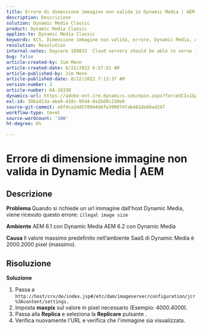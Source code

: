 ```yaml
---
title: Errore di dimensione immagine non valida in Dynamic Media | AEM
description: Descrizione
solution: Dynamic Media Classic
product: Dynamic Media Classic
applies-to: Dynamic Media Classic
keywords: KCS, Dimensione immagine non valida, errore, Dynamic Media, AEM, Adobe Experience Manager
resolution: Resolution
internal-notes: Daycare 109833  Cloud servers should be able to serve 10000x10000 as a maximum. Check with Tech Ops if any problem with this
bug: false
article-created-by: Jim Menn
article-created-date: 8/22/2022 6:57:51 AM
article-published-by: Jim Menn
article-published-date: 8/22/2022 7:13:37 AM
version-number: 3
article-number: KA-10330
dynamics-url: https://adobe-ent.crm.dynamics.com/main.aspx?forceUCI=1&pagetype=entityrecord&etn=knowledgearticle&id=804669ba-e721-ed11-b83e-0022480866ad
exl-id: 30ba413a-aba9-418c-95d4-9a1b00c230e0
source-git-commit: e8f4ca2dd578944d4fe399074fab461de88ad247
workflow-type: tm+mt
source-wordcount: '100'
ht-degree: 6%

---
```


# Errore di dimensione immagine non valida in Dynamic Media | AEM

## Descrizione


<b>Problema </b>
Quando si richiede un url immagine dall&#39;host Dynamic Media, viene ricevuto questo errore:
`illegal image size`

<b>Ambiente</b>
AEM 6.1 con Dynamic Media AEM 6.2 con Dynamic Media

<b>Causa </b>
Il valore massimo predefinito nell’ambiente SaaS di Dynamic Media è 2000.2000 pixel (massimo).


## Risoluzione


<b>Soluzione</b>

1. Passa a `http://host/crx/de/index.jsp#/etc/dam/imageserver/configuration/jcr%3Acontent/settings.`
2. Imposta <b>maxpix</b> sul valore in pixel necessario (Esempio: 4000.4000).
3. Passa alla <b>Replica</b> e seleziona la <b>Replicare</b> pulsante .
4. Verifica nuovamente l&#39;URL e verifica che l&#39;immagine sia visualizzata.
